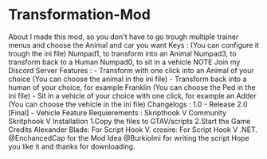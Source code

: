 # Transformation-Mod
About I made this mod, so you don't have to go trough multiple trainer menus and choose the Animal and car you want   Keys : (You can configure it trough the ini file) Numpad1, to transform into an Animal Numpad3, to transform back to a Human Numpad0, to sit in a vehicle   NOTE Join my Discord Server    Features : - Transform with one click into an Animal of your choice (You can choose the animal in the ini file) - Transform back into a human of your choice, for example Franklin (You can choose the Ped in the ini file) - Sit in a vehicle of your choice with one click, for example an Adder (You can choose the vehicle in the ini file)   Changelogs : 1.0 - Release 2.0 [Final] - Vehicle Feature   Requierements : Skripthook V Community Skritphook V    Installation 1.Copy the files to GTAV/scripts 2.Start the Game    Credits Alexander Blade: For Script Hook V. crosire: For Script Hook V .NET. @EnchancedCap for the Mod Idea @Burkiolmi for writing the script   Hope you like it and thanks for downloading.
